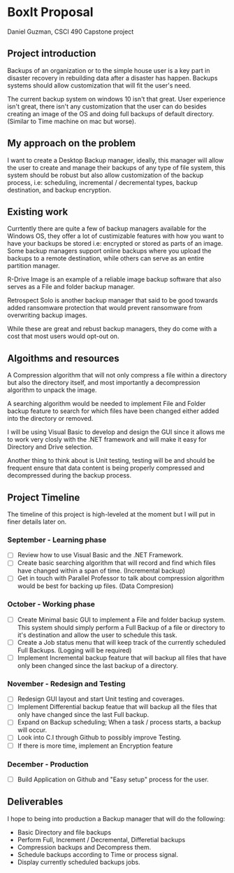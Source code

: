 # BoxIt Proposal

Daniel Guzman, CSCI 490 Capstone project

## Project introduction
Backups of an organization or to the simple house user is a key part in disaster recovery in rebuilding data after a disaster has happen. Backups systems should allow customization that will fit the user's need. 

The current backup system on windows 10 isn't that great. User experience isn't great, there isn't any customization that the user can do besides creating an image of the OS and doing full backups of default directory. (Similar to Time machine on mac but worse). 

## My approach on the problem

I want to create a Desktop Backup manager, ideally, this manager will allow the user to create and manage their backups of any type of file system, this system should be robust but also allow customization of the backup process, i.e: scheduling, incremental / decremental types, backup destination, and backup encryption. 

## Existing work 
Currtently there are quite a few of backup managers available for the Windows OS, they offer a lot of custimizable features with how you want to have your backups be stored i.e: encrypted or stored as parts of an image. Some backup managers support online backups where you upload the backups to a remote destination, while others can serve as an entire partition manager. 

R-Drive Image is an example of a reliable image backup software that also serves as a File and folder backup manager. 

Retrospect Solo is another backup manager that said to be good towards added ransomware protection that would prevent ransomware from overwriting backup images. 

While these are great and rebust backup managers, they do come with a cost that most users would opt-out on. 

## Algoithms and resources
A Compression algorithm that will not only compress a file within a directory but also the directory itself, and most importantly a decompression algorithm to unpack the image. 

A searching algorithm would be needed to implement File and Folder backup feature to search for which files have been changed either added into the directory or removed. 

I will be using Visual Basic to develop and design the GUI since it allows me to work very closly with the .NET framework and will make it easy for Directory and Drive selection. 

Another thing to think about is Unit testing, testing will be and should be frequent ensure that data content is being properly compressed and decompressed during the backup process. 

## Project Timeline
The timeline of this project is high-leveled at the moment but I will put in finer details later on.

### September - Learning phase
 - [ ] Review how to use Visual Basic and the .NET Framework. 
 - [ ] Create basic searching algorithm that will record and find which files have changed within a span of time. (Incremental backup) 
 - [ ] Get in touch with Parallel Professor to talk about compression algorithm would be best for backing up files. (Data Compresion)

### October - Working phase
 - [ ] Create Minimal basic GUI to implement a File and folder backup system. This system should simply perform a Full Backup of a file or directory to it's destination and allow the user to schedule this task.
 - [ ] Create a Job status menu that will keep track of the currently scheduled Full Backups. (Logging will be required)
 - [ ] Implement Incremental backup feature that will backup all files that have only been changed since the last backup of a directory. 

### November - Redesign and Testing 

- [ ] Redesign GUI layout and start Unit testing and coverages.
- [ ] Implement Differential backup featue that will backup all the files that only have changed since the last Full backup.
- [ ] Expand on Backup scheduling; When a task / process starts, a backup will occur. 
- [ ] Look into C.I through Github to possibly improve Testing.
- [ ] If there is more time, implement an Encryption feature 

### December - Production
- [ ] Build Application on Github and "Easy setup" process for the user.

## Deliverables
I hope to being into production a Backup manager that  will do the following:  
 - Basic Directory and file backups 
 - Perform Full, Increment / Decremental, Differetial backups 
 - Compression backups and Decompress them. 
 - Schedule backups according to Time or process signal.
 - Display currently scheduled backups jobs.